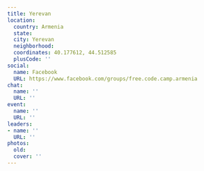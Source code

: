 ```yaml
---
title: Yerevan
location:
  country: Armenia
  state: 
  city: Yerevan
  neighborhood: 
  coordinates: 40.177612, 44.512585
  plusCode: ''
social:
  name: Facebook
  URL: https://www.facebook.com/groups/free.code.camp.armenia
chat:
  name: ''
  URL: ''
event:
  name: ''
  URL: ''
leaders:
- name: ''
  URL: ''
photos:
  old: 
  cover: ''
---
```

